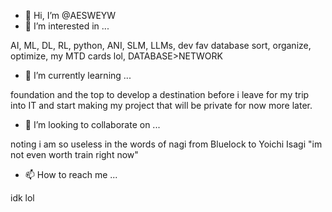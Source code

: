 - 👋 Hi, I’m @AESWEYW
- 👀 I’m interested in ...

AI, ML, DL, RL, python, ANI, SLM, LLMs, dev fav database sort, organize, optimize, my MTD cards lol, DATABASE>NETWORK 

- 🌱 I’m currently learning ...

foundation and the top to develop a destination before i leave for my trip into IT and start making my project that will be private for now more later. 

- 💞️ I’m looking to collaborate on ...

noting i am so useless in the words of nagi from Bluelock to Yoichi Isagi "im not even worth train right now"

- 📫 How to reach me ...

idk lol 

<!---
AESWEYW/AESWEYW is a ✨ special ✨ repository because its `README.md` (this file) appears on your GitHub profile.
You can click the Preview link to take a look at your changes.
--->
